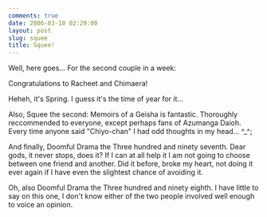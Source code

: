 ```yaml
---
comments: true
date: 2006-03-10 02:29:00
layout: post
slug: squee
title: Squee!
---
```


Well, here goes...  For the second couple in a week:  

Congratulations to Racheet and Chimaera!  

Heheh, it's Spring.  I guess it's the time of year for it...  

Also, Squee the second: Memoirs of a Geisha is fantastic.  Thoroughly reccommended to everyone, except perhaps fans of Azumanga Daioh.  Every time anyone said "Chiyo-chan" I had odd thoughts in my head... ^_^;  

And finally, Doomful Drama the Three hundred and ninety seventh.  Dear gods, it never stops, does it?  If I can at all help it I am not going to choose between one friend and another.  Did it before, broke my heart, not doing it ever again if I have even the slightest chance of avoiding it.  

Oh, also Doomful Drama the Three hundred and ninety eighth.  I have little to say on this one, I don't know either of the two people involved well enough to voice an opinion.
